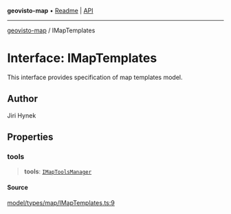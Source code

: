 **geovisto-map** • [Readme](../README.md) \| [API](../globals.md)

***

[geovisto-map](../README.md) / IMapTemplates

# Interface: IMapTemplates

This interface provides specification of map templates model.

## Author

Jiri Hynek

## Properties

### tools

> **tools**: [`IMapToolsManager`](IMapToolsManager.md)

#### Source

[model/types/map/IMapTemplates.ts:9](https://github.com/geovisto/geovisto-map/blob/5ee2cb5d45c19062fc8fc6beefa2848c076518b6/src/model/types/map/IMapTemplates.ts#L9)
